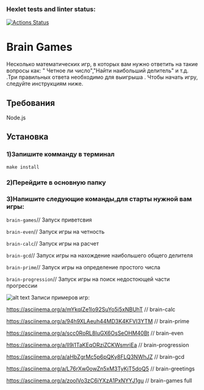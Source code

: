 ### Hexlet tests and linter status:
[![Actions Status](https://github.com/VasiliiLvov/js-starter-project-44/actions/workflows/hexlet-check.yml/badge.svg)](https://github.com/VasiliiLvov/js-starter-project-44/actions)

# Brain Games
Несколько математических игр, в которых вам нужно ответить на такие вопросы как: " Четное ли число","Найти наибольший делитель" и т.д. .Три правильных ответа необходимо для выигрыша . Чтобы начать игру, следуйте инструкциям ниже.

## Требования
 Node.js

## Установка
### 1)Запишите комманду в терминал  
`make install`

### 2)Перейдите в основную папку

### 3)Напишите следующие команды,для старты нужной вам игры:

`brain-games`// Запуск приветсвия

`brain-even`// Запуск игры на четность

`brain-calc`// Запуск игры на расчет

`brain-gcd`// Запуск игры на нахождение наибольшего общего делителя

`brain-prime`// Запуск игры на определение простого числа

`brain-progression`// Запуск игры на поиск недостоющей части прогрессии 


![alt text](https://imgur.com/a/LM1nWuj)
Записи примеров игр:

https://asciinema.org/a/mYkqIZe1lo92SuYo5i5xNBUhT // brain-calc

https://asciinema.org/a/94h9XLAeuh44MD3K4KFVI3YTM // brain-prime

https://asciinema.org/a/scc0RoRL8IuGX6OsSeOHM40Bt // brain-even

https://asciinema.org/a/ll9i1TaKEqORziZCKWsmriEa // brain-progression

https://asciinema.org/a/aHbZgrMc5p6pQKy8FLQ3NWhJZ // brain-gcd

https://asciinema.org/a/L76rXw0owZn5xM3TyKjT5doQ5 // brain-greetings

https://asciinema.org/a/zoolVo3zC6iYXzA1PxNYYJ1gu // brain-games full

<script async id="asciicast-569727" src="https://asciinema.org/a/569727.js"></script>
